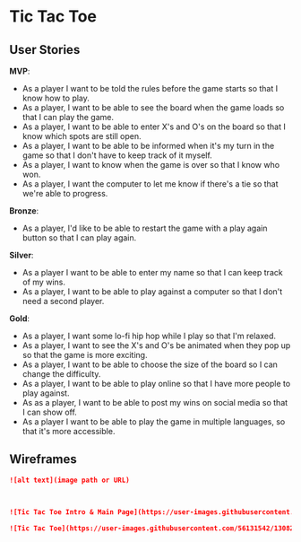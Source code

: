 # Tic Tac Toe

## User Stories

**MVP**:

- As a player I want to be told the rules before the game starts so that I know how to play.
- As a player, I want to be able to see the board when the game loads so that I can play the game.
- As a player, I want to be able to enter X's and O's on the board so that I know which spots are still open.
- As a player, I want to be able to be informed when it's my turn in the game so that I don't have to keep track of it myself.
- As a player, I want to know when the game is over so that I know who won.
- As a player, I want the computer to let me know if there's a tie so that we're able to progress.

**Bronze**:

- As a player, I'd like to be able to restart the game with a play again button so that I can play again.

**Silver**:

- As a player I want to be able to enter my name so that I can keep track of my wins.
- As a player, I want to be able to play against a computer so that I don't need a second player.

**Gold**:

- As a player, I want some lo-fi hip hop while I play so that I'm relaxed.
- As a player, I want to see the X's and O's be animated when they pop up so that the game is more exciting.
- As a player, I want to be able to choose the size of the board so I can change the difficulty.
- As a player, I want to be able to play online so that I have more people to play against.
- As as a player, I want to be able to post my wins on social media so that I can show off.
- As a player I want to be able to play the game in multiple languages, so that it's more accessible. 

## Wireframes

```md
![alt text](image path or URL)



![Tic Tac Toe Intro & Main Page](https://user-images.githubusercontent.com/56131542/130824840-b759ea8d-18f2-4de4-842e-3b5aa3c5705c.jpeg)

![Tic Tac Toe](https://user-images.githubusercontent.com/56131542/130824840-b759ea8d-18f2-4de4-842e-3b5aa3c5705c.jpeg)